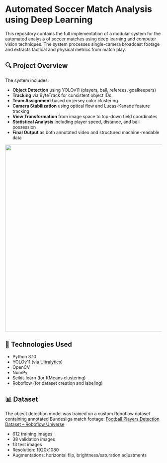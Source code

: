 # Automated Soccer Match Analysis using Deep Learning

This repository contains the full implementation of a modular system for the automated analysis of soccer matches using deep learning and computer vision techniques. The system processes single-camera broadcast footage and extracts tactical and physical metrics from match play.

## 🔍 Project Overview

The system includes:
- **Object Detection** using YOLOv11 (players, ball, referees, goalkeepers)
- **Tracking** via ByteTrack for consistent object IDs
- **Team Assignment** based on jersey color clustering
- **Camera Stabilization** using optical flow and Lucas-Kanade feature tracking
- **View Transformation** from image space to top-down field coordinates
- **Statistical Analysis** including player speed, distance, and ball possession
- **Final Output** as both annotated video and structured machine-readable data

<p align="center">
  <img src="annotated_video.png" width="600"/>
</p>

## 🧠 Technologies Used

- Python 3.10
- YOLOv11 (via [Ultralytics](https://github.com/ultralytics/ultralytics))
- OpenCV
- NumPy
- Scikit-learn (for KMeans clustering)
- Roboflow (for dataset creation and labeling)

## 📊 Dataset

The object detection model was trained on a custom Roboflow dataset containing annotated Bundesliga match footage:
[Football Players Detection Dataset – Roboflow Universe](https://universe.roboflow.com/roboflow-jvuqo/football-players-detection-3zvbc/dataset/1)

- 612 training images
- 38 validation images
- 13 test images
- Resolution: 1920x1080
- Augmentations: horizontal flip, brightness/saturation adjustments
